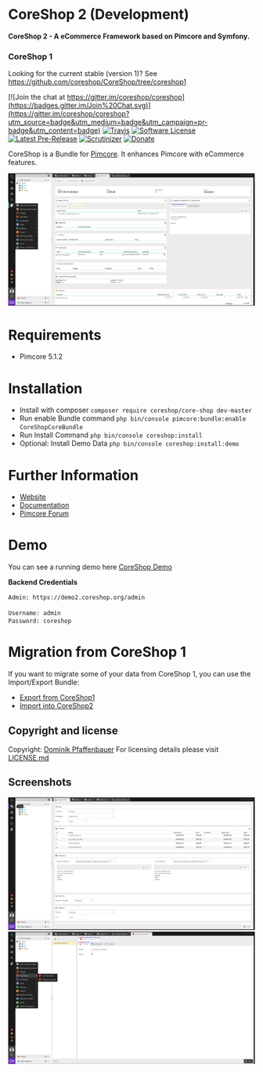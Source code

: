 # CoreShop 2 (Development)

**CoreShop 2 - A eCommerce Framework based on Pimcore and Symfony.**

### CoreShop 1
Looking for the current stable (version 1)?
See https://github.com/coreshop/CoreShop/tree/coreshop1

[![Join the chat at https://gitter.im/coreshop/coreshop](https://badges.gitter.im/Join%20Chat.svg)](https://gitter.im/coreshop/coreshop?utm_source=badge&utm_medium=badge&utm_campaign=pr-badge&utm_content=badge)
[![Travis](https://img.shields.io/travis/coreshop/CoreShop.svg)](https://travis-ci.org/coreshop/CoreShop)
[![Software License](https://img.shields.io/badge/license-GPLv3-brightgreen.svg?style=flat)](LICENSE.md)
[![Latest Pre-Release](https://img.shields.io/packagist/vpre/coreshop/core-shop.svg)](https://www.packagist.org/packages/coreshop/core-shop)
[![Scrutinizer](https://img.shields.io/scrutinizer/g/coreshop/coreshop.svg)](https://www.scrutinizer-ci.com/g/coreshop/CoreShop/)
[![Donate](https://img.shields.io/badge/bitcoin-donate-yellow.svg)](https://www.coreshop.org/bitcoin)

CoreShop is a Bundle for [Pimcore](http://www.pimcore.org). It enhances Pimcore with eCommerce features.

![CoreShop Interface](docs/img/screenshot5.png)

# Requirements
* Pimcore 5.1.2

# Installation
 - Install with composer ```composer require coreshop/core-shop dev-master```
 - Run enable Bundle command
    ```php bin/console pimcore:bundle:enable CoreShopCoreBundle```
 - Run Install Command
    `php bin/console coreshop:install`
 - Optional: Install Demo Data `php bin/console coreshop:install:demo`

# Further Information
 - [Website](https://www.coreshop.org)
 - [Documentation](https://www.coreshop.org/docs/latest)
 - [Pimcore Forum](https://talk.pimcore.org)

# Demo
You can see a running demo here [CoreShop Demo](https://demo2.coreshop.org)

**Backend Credentials**

```
Admin: https://demo2.coreshop.org/admin

Username: admin
Password: coreshop
```


# Migration from CoreShop 1
If you want to migrate some of your data from CoreShop 1, you can use the Import/Export Bundle:
 - [Export from CoreShop1](https://github.com/coreshop/CoreShopExport)
 - [Import into CoreShop2](https://github.com/coreshop/ImportBundle)

## Copyright and license 
Copyright: [Dominik Pfaffenbauer](https://www.pfaffenbauer.at)
For licensing details please visit [LICENSE.md](LICENSE.md) 

## Screenshots
![CoreShop Interface](docs/img/screenshot5-2.png)
![CoreShop Interface](docs/img/screenshot5-3.png)
